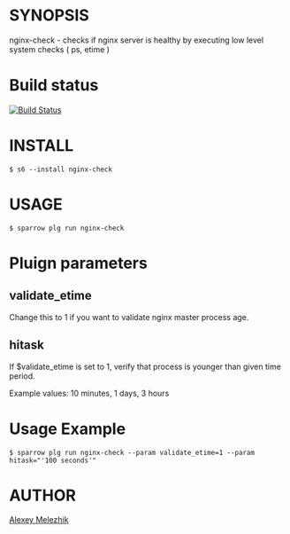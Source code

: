 # SYNOPSIS

nginx-check - checks if nginx server is healthy by executing low level system checks ( ps, etime )

# Build status

[![Build Status](https://travis-ci.org/melezhik/nginx-check.svg)](https://travis-ci.org/melezhik/nginx-check)

# INSTALL

    $ s6 --install nginx-check

# USAGE

    $ sparrow plg run nginx-check

# Pluign parameters

## validate_etime

Change this to 1 if you want to validate nginx master process age.

## hitask
    
If $validate_etime is set to 1, verify that process is younger than given time period.

Example values: 10 minutes, 1 days, 3 hours

# Usage Example

    $ sparrow plg run nginx-check --param validate_etime=1 --param hitask="'100 seconds'"

# AUTHOR

[Alexey Melezhik](mailto:melezhik@gmail.com)
